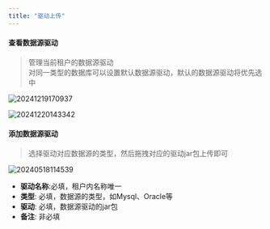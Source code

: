 ```yaml
---
title: "驱动上传"
---
```


#### 查看数据源驱动

> 管理当前租户的数据源驱动   
> 对同一类型的数据库可以设置默认数据源驱动，默认的数据源驱动将优先选中

![20241219170937](https://img.isxcode.com/picgo/20241219170937.png)

![20241220143342](https://img.isxcode.com/picgo/20241220143342.png)

#### 添加数据源驱动

> 选择驱动对应数据源的类型，然后拖拽对应的驱动jar包上传即可

![20240518114539](https://img.isxcode.com/picgo/20240518114539.png)

- **驱动名称**:必填，租户内名称唯一 
- **类型**: 必填，数据源的类型，如Mysql、Oracle等 
- **驱动**: 必填，数据源驱动的jar包 
- **备注**: 非必填


